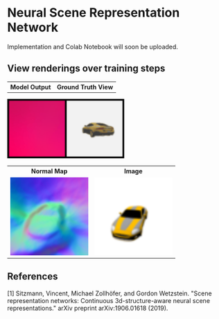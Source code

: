 # Neural Scene Representation Network

Implementation and Colab Notebook will soon be uploaded. 

## View renderings over training steps

<table><tbody>
<!-- START TABLE -->
<!-- TABLE HEADER -->
<th valign="bottom">Model Output</th>
<th valign="bottom">Ground Truth View</th>
<!-- TABLE BODY -->
</tbody></table>
<img src="imgs/srn_single_scene.gif" width="270"/>

<table><tbody>
<!-- START TABLE -->
<!-- TABLE HEADER -->
<th valign="bottom">Normal Map</th>
<th valign="bottom">Image</th>
<!-- TABLE BODY -->
<tr>
<td><img src="imgs/normal_map.png" width="180"/></td>
<td><img src="imgs/gt.png" width="180"/></td>
</tr>
</tbody></table>

<!--
![training gif](https://github.com/YooPaul/neural_scene_representations/blob/main/SRNs/imgs/srn_single_scene.gif)
-->
## References

[1] Sitzmann, Vincent, Michael Zollhöfer, and Gordon Wetzstein. "Scene representation networks: Continuous 3d-structure-aware neural scene representations." arXiv preprint arXiv:1906.01618 (2019).
